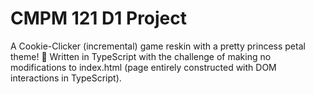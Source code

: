 # CMPM 121 D1 Project

A Cookie-Clicker (incremental) game reskin with a pretty princess petal theme! 🥀
Written in TypeScript with the challenge of making no modifications to index.html (page entirely constructed with DOM interactions in TypeScript).
